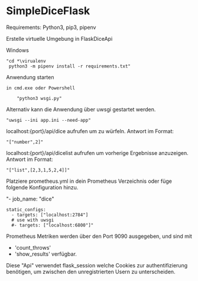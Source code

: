 # SimpleDiceFlask

Requirements: Python3, pip3, pipenv

Erstelle virtuelle Umgebung in FlaskDiceApi

Windows

    "cd *\virualenv
     python3 -m pipenv install -r requirements.txt"


Anwendung starten

    in cmd.exe oder Powershell 
    
        "python3 wsgi.py"
	
Alternativ kann die Anwendung über uwsgi gestartet werden.

	"uwsgi --ini app.ini --need-app"
	

localhost:{port}/api/dice aufrufen um zu würfeln.
	Antwort im Format: 
	
	"["number",2]"

localhost:{port}/api/dicelist aufrufen um vorherige Ergebnisse anzuzeigen.
	Antwort im Format: 
	
	"["list",[2,3,1,5,2,4]]"

Platziere prometheus.yml in dein Prometheus Verzeichnis oder füge folgende Konfiguration hinzu.

"- job_name: "dice"

    static_configs:
      - targets: ["localhost:2784"]
      # use with uwsgi
      #- targets: ["localhost:6800"]"

Prometheus Metriken werden über den Port 9090 ausgegeben,
und sind mit 
- 'count_throws'
- 'show_results'
verfügbar.


Diese "Api" verwendet flask_session welche Cookies zur authentifizierung benötigen, um zwischen den unregistrierten Usern zu unterscheiden.




